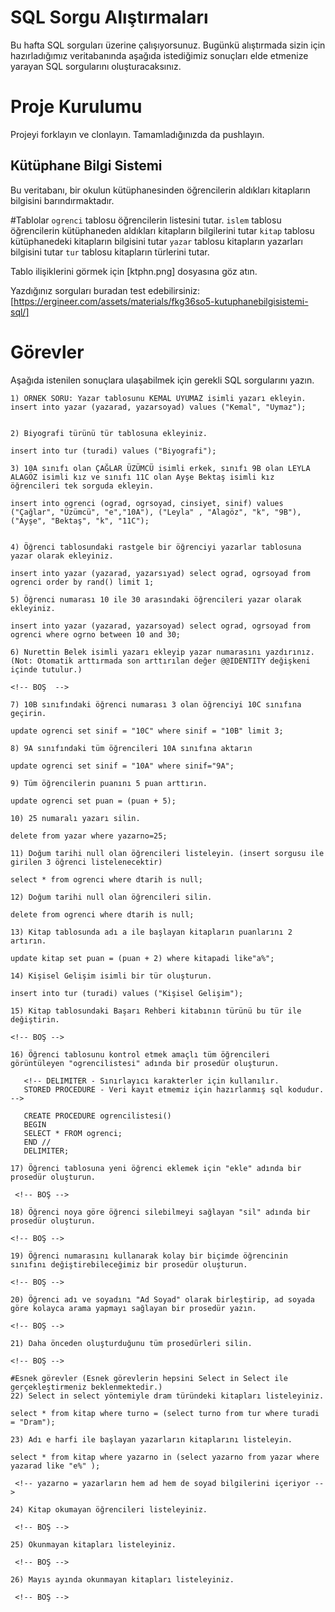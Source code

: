 # SQL Sorgu Alıştırmaları

Bu hafta SQL sorguları üzerine çalışıyorsunuz. Bugünkü alıştırmada sizin için hazırladığımız veritabanında aşağıda istediğimiz sonuçları elde etmenize yarayan SQL sorgularını oluşturacaksınız.

# Proje Kurulumu

Projeyi forklayın ve clonlayın. Tamamladığınızda da pushlayın.

## Kütüphane Bilgi Sistemi

Bu veritabanı, bir okulun kütüphanesinden öğrencilerin aldıkları kitapların bilgisini barındırmaktadır.

#Tablolar
`ogrenci` tablosu öğrencilerin listesini tutar.
`islem` tablosu öğrencilerin kütüphaneden aldıkları kitapların bilgilerini tutar
`kitap` tablosu kütüphanedeki kitapların bilgisini tutar
`yazar` tablosu kitapların yazarları bilgisini tutar
`tur` tablosu kitapların türlerini tutar.

Tablo ilişiklerini görmek için [ktphn.png] dosyasına göz atın.

Yazdığınız sorguları buradan test edebilirsiniz: [https://ergineer.com/assets/materials/fkg36so5-kutuphanebilgisistemi-sql/]

# Görevler

Aşağıda istenilen sonuçlara ulaşabilmek için gerekli SQL sorgularını yazın.

    1) ÖRNEK SORU: Yazar tablosunu KEMAL UYUMAZ isimli yazarı ekleyin.
    insert into yazar (yazarad, yazarsoyad) values ("Kemal", "Uymaz");


    2) Biyografi türünü tür tablosuna ekleyiniz.

    insert into tur (turadi) values ("Biyografi");

    3) 10A sınıfı olan ÇAĞLAR ÜZÜMCÜ isimli erkek, sınıfı 9B olan LEYLA ALAGÖZ isimli kız ve sınıfı 11C olan Ayşe Bektaş isimli kız öğrencileri tek sorguda ekleyin.

    insert into ogrenci (ograd, ogrsoyad, cinsiyet, sinif) values ("Çağlar", "Üzümcü", "e","10A"), ("Leyla" , "Alagöz", "k", "9B"),("Ayşe", "Bektaş", "k", "11C");


    4) Öğrenci tablosundaki rastgele bir öğrenciyi yazarlar tablosuna yazar olarak ekleyiniz.

    insert into yazar (yazarad, yazarsıyad) select ograd, ogrsoyad from ogrenci order by rand() limit 1;

    5) Öğrenci numarası 10 ile 30 arasındaki öğrencileri yazar olarak ekleyiniz.

    insert into yazar (yazarad, yazarsoyad) select ograd, ogrsoyad from ogrenci where ogrno between 10 and 30;

    6) Nurettin Belek isimli yazarı ekleyip yazar numarasını yazdırınız.
    (Not: Otomatik arttırmada son arttırılan değer @@IDENTITY değişkeni içinde tutulur.)

    <!-- BOŞ  -->

    7) 10B sınıfındaki öğrenci numarası 3 olan öğrenciyi 10C sınıfına geçirin.

    update ogrenci set sinif = "10C" where sinif = "10B" limit 3;

    8) 9A sınıfındaki tüm öğrencileri 10A sınıfına aktarın

    update ogrenci set sinif = "10A" where sinif="9A";

    9) Tüm öğrencilerin puanını 5 puan arttırın.

    update ogrenci set puan = (puan + 5);

    10) 25 numaralı yazarı silin.

    delete from yazar where yazarno=25;

    11) Doğum tarihi null olan öğrencileri listeleyin. (insert sorgusu ile girilen 3 öğrenci listelenecektir)

    select * from ogrenci where dtarih is null;

    12) Doğum tarihi null olan öğrencileri silin.

    delete from ogrenci where dtarih is null;

    13) Kitap tablosunda adı a ile başlayan kitapların puanlarını 2 artırın.

    update kitap set puan = (puan + 2) where kitapadi like"a%";

    14) Kişisel Gelişim isimli bir tür oluşturun.

    insert into tur (turadi) values ("Kişisel Gelişim");

    15) Kitap tablosundaki Başarı Rehberi kitabının türünü bu tür ile değiştirin.

    <!-- BOŞ -->

    16) Öğrenci tablosunu kontrol etmek amaçlı tüm öğrencileri görüntüleyen "ogrencilistesi" adında bir prosedür oluşturun.

       <!-- DELIMITER - Sınırlayıcı karakterler için kullanılır.
       STORED PROCEDURE - Veri kayıt etmemiz için hazırlanmış sql kodudur. -->

       CREATE PROCEDURE ogrencilistesi()
       BEGIN
       SELECT * FROM ogrenci;
       END //
       DELIMITER;

    17) Öğrenci tablosuna yeni öğrenci eklemek için "ekle" adında bir prosedür oluşturun.

     <!-- BOŞ -->

    18) Öğrenci noya göre öğrenci silebilmeyi sağlayan "sil" adında bir prosedür oluşturun.

    <!-- BOŞ -->

    19) Öğrenci numarasını kullanarak kolay bir biçimde öğrencinin sınıfını değiştirebileceğimiz bir prosedür oluşturun.

    <!-- BOŞ -->

    20) Öğrenci adı ve soyadını "Ad Soyad" olarak birleştirip, ad soyada göre kolayca arama yapmayı sağlayan bir prosedür yazın.

    <!-- BOŞ -->

    21) Daha önceden oluşturduğunu tüm prosedürleri silin.

    <!-- BOŞ -->

    #Esnek görevler (Esnek görevlerin hepsini Select in Select ile gerçekleştirmeniz beklenmektedir.)
    22) Select in select yöntemiyle dram türündeki kitapları listeleyiniz.

    select * from kitap where turno = (select turno from tur where turadi = "Dram");

    23) Adı e harfi ile başlayan yazarların kitaplarını listeleyin.

    select * from kitap where yazarno in (select yazarno from yazar where yazarad like "e%" );

     <!-- yazarno = yazarların hem ad hem de soyad bilgilerini içeriyor -->

    24) Kitap okumayan öğrencileri listeleyiniz.

     <!-- BOŞ -->

    25) Okunmayan kitapları listeleyiniz.

     <!-- BOŞ -->

    26) Mayıs ayında okunmayan kitapları listeleyiniz.

     <!-- BOŞ -->
